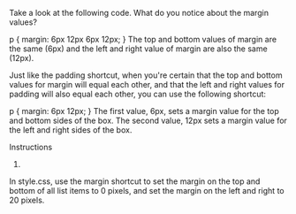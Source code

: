 Take a look at the following code. What do you notice about the margin values?

p {
  margin: 6px 12px 6px 12px;
}
The top and bottom values of margin are the same (6px) and the left and right value of margin are also the same (12px).

Just like the padding shortcut, when you're certain that the top and bottom values for margin will equal each other, and that the left and right values for padding will also equal each other, you can use the following shortcut:

p {
  margin: 6px 12px;
}
The first value, 6px, sets a margin value for the top and bottom sides of the box. The second value, 12px sets a margin value for the left and right sides of the box.

Instructions

1.
In style.css, use the margin shortcut to set the margin on the top and bottom of all list items to 0 pixels, and set the margin on the left and right to 20 pixels.
